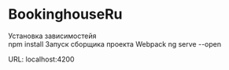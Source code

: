 # BookinghouseRu
Установка зависимостейя <br>
npm install
Запуск сборщика проекта Webpack 
ng serve --open

URL: localhost:4200
